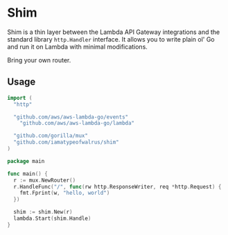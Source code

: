 # Shim
Shim is a thin layer between the Lambda API Gateway integrations and the standard library `http.Handler` interface. It allows you to write plain ol' Go and run it on Lambda with minimal modifications.

Bring your own router.

## Usage
```go
import (
  "http"

  "github.com/aws/aws-lambda-go/events"
	"github.com/aws/aws-lambda-go/lambda"

  "github.com/gorilla/mux"
  "github.com/iamatypeofwalrus/shim"
)

package main

func main() {
  r := mux.NewRouter()
  r.HandleFunc("/", func(rw http.ResponseWriter, req *http.Request) {
    fmt.Fprint(w, "hello, world")
  })

  shim := shim.New(r)
  lambda.Start(shim.Handle)
}
```
